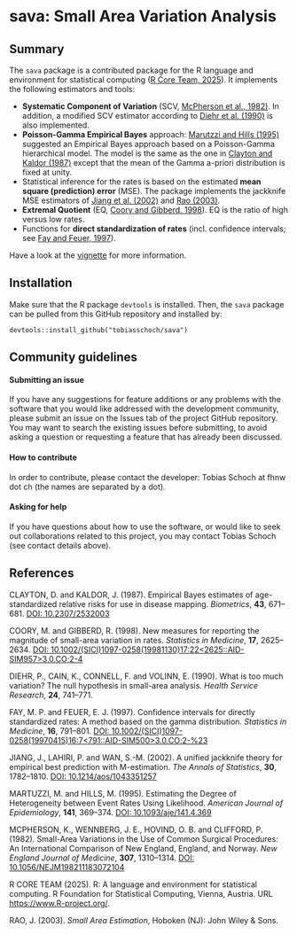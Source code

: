 # sava: Small Area Variation Analysis

## Summary

The `sava` package is a contributed package for the R language and environment for statistical computing ([R Core Team, 2025](#references)). It implements the following estimators and tools:

- **Systematic Component of Variation** (SCV, [McPherson et al., 1982)](#references). In addition, a modified SCV estimator according to [Diehr et al. (1990)](#reference) is also implemented.
- **Poisson-Gamma Empirical Bayes** approach: [Marutzzi and Hills (1995)](#references) suggested an Empirical Bayes approach based on a Poisson-Gamma hierarchical model. The model is the same as the one in [Clayton and Kaldor (1987)](#references) except that the mean of the Gamma a-priori distribution is fixed at unity. 
- Statistical inference for the rates is based on the estimated **mean square (prediction) error** (MSE). The package implements the jackknife MSE estimators of [Jiang et al. (2002)](#references) and [Rao (2003)](#references).
- **Extremal Quotient** (EQ, [Coory and Gibberd, 1998](#references)). EQ is the ratio of high versus low rates.
- Functions for **direct standardization of rates** (incl. confidence intervals; see [Fay and Feuer, 1997](#Reference)).

Have a look at the [vignette](https://github.com/tobiasschoch/sava/blob/main/vignettes/sava.html) for more information.   




## Installation

Make sure that the R package `devtools` is installed. Then, the `sava` package can be pulled from this GitHub repository and installed by:
```
devtools::install_github("tobiasschoch/sava")
```



## Community guidelines

#### Submitting an issue

If you have any suggestions for feature additions or any problems with the software that you would like addressed with the development community, please submit an issue on the Issues tab of the project GitHub repository. You may want to search the existing issues before submitting, to avoid asking a question or requesting a feature that has already been discussed.

#### How to contribute

In order to contribute, please contact the developer: Tobias Schoch at fhnw dot ch (the names are separated by a dot).

#### Asking for help

If you have questions about how to use the software, or would like to seek out collaborations related to this project, you may contact Tobias Schoch (see contact details above).



## References

CLAYTON, D. and KALDOR, J. (1987). Empirical Bayes estimates of age-standardized relative risks for use in disease mapping. *Biometrics*, **43**, 671–681. [DOI: 10.2307/2532003](https://doi.org/10.2307/2532003)

COORY, M. and GIBBERD, R. (1998). New measures for reporting the magnitude of small-area variation in rates. *Statistics in Medicine*, **17**, 2625–2634. [DOI: 10.1002/(SICI)1097-0258(19981130)17:22<2625::AID-SIM957>3.0.CO;2-4](https://doi.org/10.1002/(SICI)1097-0258(19981130)17:22<2625::AID-SIM957>3.0.CO;2-4)

DIEHR, P., CAIN, K., CONNELL, F. and VOLINN, E. (1990). What is too much variation? The null hypothesis in small-area analysis. *Health Service Research*, **24**, 741–771.

FAY, M. P. and FEUER, E. J. (1997). Confidence intervals for directly standardized rates: A method based on the gamma distribution. *Statistics in Medicine*, **16**, 791–801. [DOI: 10.1002/(SICI)1097-0258(19970415)16:7<791::AID-SIM500>3.0.CO;2-%23](https://doi.org/10.1002/(SICI)1097-0258(19970415)16:7<791::AID-SIM500>3.0.CO;2-%23)

JIANG, J., LAHIRI, P. and WAN, S.-M. (2002). A unified jackknife theory for empirical best prediction with M-estimation. *The Annals of Statistics*, **30**, 1782–1810. [DOI: 10.1214/aos/1043351257](https://doi.org/10.1214/aos/1043351257)

MARTUZZI, M. and HILLS, M. (1995). Estimating the Degree of Heterogeneity between Event Rates Using Likelihood. *American Journal of Epidemiology*, **141**, 369–374. [DOI: 10.1093/aje/141.4.369](https://doi.org/10.1093/aje/141.4.369)

MCPHERSON, K., WENNBERG, J. E., HOVIND, O. B. and CLIFFORD, P. (1982). Small-Area Variations in the Use of Common Surgical Procedures: An International Comparison of New England, England, and Norway. *New England Journal of Medicine*, **307**, 1310–1314. [DOI: 10.1056/NEJM198211183072104](https://doi.org/10.1056/NEJM198211183072104)

R CORE TEAM (2025). R: A language and environment for statistical computing. R Foundation for Statistical Computing, Vienna, Austria. URL https://www.R-project.org/.

RAO, J. (2003). *Small Area Estimation*, Hoboken (NJ): John Wiley & Sons.

